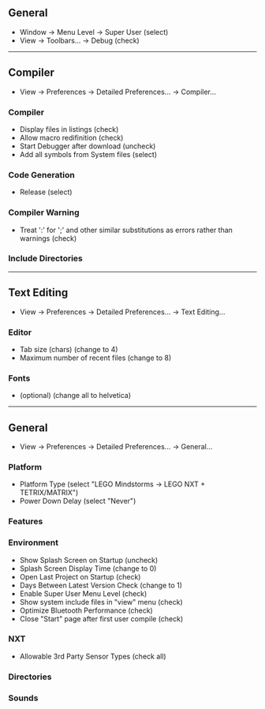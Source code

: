 ## General
* Window -> Menu Level -> Super User (select)
* View -> Toolbars... -> Debug (check)

-------------------------
## Compiler
* View -> Preferences -> Detailed Preferences... -> Compiler...

### Compiler
* Display files in listings (check)
* Allow macro redifinition (check)
* Start Debugger after download (uncheck)
* Add all symbols from System files (select)

### Code Generation
* Release (select)

### Compiler Warning
* Treat ':' for ';' and other similar substitutions as errors rather than warnings (check)

### Include Directories

-------------------------
## Text Editing
* View -> Preferences -> Detailed Preferences... -> Text Editing...

### Editor
* Tab size (chars) (change to 4)
* Maximum number of recent files (change to 8)

### Fonts
* (optional) (change all to helvetica)

-------------------------
## General
* View -> Preferences -> Detailed Preferences... -> General...

### Platform
* Platform Type (select "LEGO Mindstorms -> LEGO NXT + TETRIX/MATRIX")
* Power Down Delay (select "Never")

### Features

### Environment
* Show Splash Screen on Startup (uncheck)
* Splash Screen Display Time (change to 0)
* Open Last Project on Startup (check)
* Days Between Latest Version Check (change to 1)
* Enable Super User Menu Level (check)
* Show system include files in "view" menu (check)
* Optimize Bluetooth Performance (check)
* Close "Start" page after first user compile (check)

### NXT
* Allowable 3rd Party Sensor Types (check all)

### Directories

### Sounds
